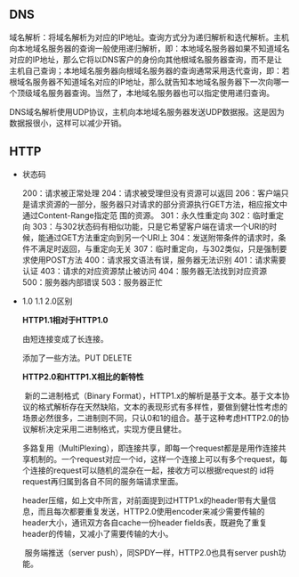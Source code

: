 ## DNS

域名解析：将域名解析为对应的IP地址。查询方式分为递归解析和迭代解析。主机向本地域名服务器的查询一般使用递归解析，即：本地域名服务器如果不知道域名对应的IP地址，那么它将以DNS客户的身份向其他根域名服务器查询，而不是让主机自己查询；本地域名服务器向根域名服务器的查询通常采用迭代查询，即：若根域名服务器不知道域名对应的IP地址，那么就告知本地域名服务器下一次向哪一个顶级域名服务器查询。当然了，本地域名服务器也可以指定使用递归查询。

DNS域名解析使用UDP协议，主机向本地域名服务器发送UDP数据报。这是因为数据报很小，这样可以减少开销。

## HTTP

* 状态码

  200：请求被正常处理
  204：请求被受理但没有资源可以返回
  206：客户端只是请求资源的一部分，服务器只对请求的部分资源执行GET方法，相应报文中通过Content-Range指定范		  围的资源。
  301：永久性重定向
  302：临时重定向
  303：与302状态码有相似功能，只是它希望客户端在请求一个URI的时候，能通过GET方法重定向到另一个URI上
  304：发送附带条件的请求时，条件不满足时返回，与重定向无关
  307：临时重定向，与302类似，只是强制要求使用POST方法
  400：请求报文语法有误，服务器无法识别
  401：请求需要认证
  403：请求的对应资源禁止被访问
  404：服务器无法找到对应资源
  500：服务器内部错误
  503：服务器正忙

* 1.0 1.1 2.0区别

  **HTTP1.1相对于HTTP1.0**

  由短连接变成了长连接。

  添加了一些方法。PUT DELETE

  **HTTP2.0和HTTP1.X相比的新特性**

  ​	新的二进制格式（Binary Format），HTTP1.x的解析是基于文本。基于文本协议的格式解析存在天然缺陷，文本的表现形式有多样性，要做到健壮性考虑的场景必然很多，二进制则不同，只认0和1的组合。基于这种考虑HTTP2.0的协议解析决定采用二进制格式，实现方便且健壮。

  ​	多路复用（MultiPlexing），即连接共享，即每一个request都是是用作连接共享机制的。一个request对应一个id，这样一个连接上可以有多个request，每个连接的request可以随机的混杂在一起，接收方可以根据request的 id将request再归属到各自不同的服务端请求里面。

  ​    header压缩，如上文中所言，对前面提到过HTTP1.x的header带有大量信息，而且每次都要重复发送，HTTP2.0使用encoder来减少需要传输的header大小，通讯双方各自cache一份header fields表，既避免了重复header的传输，又减小了需要传输的大小。

  ​    服务端推送（server push），同SPDY一样，HTTP2.0也具有server push功能。

  


